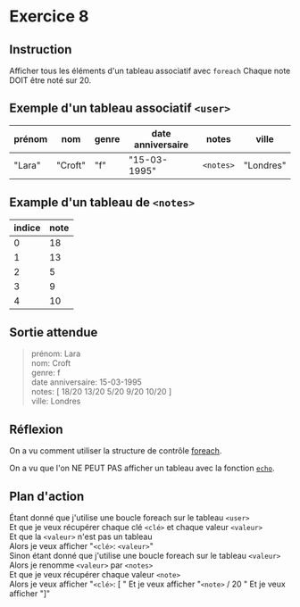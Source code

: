 # Exercice 8

## Instruction

Afficher tous les éléments d'un tableau associatif avec `foreach`
Chaque note DOIT être noté sur 20.

## Exemple d'un tableau associatif `<user>`

| prénom | nom     | genre | date anniversaire | notes     | ville     |
| ------ | ------- | ----- | ----------------- | --------- | --------- |
| "Lara" | "Croft" | "f"   | "15-03-1995"      | `<notes>` | "Londres" |

## Example d'un tableau de `<notes>`

| indice | note |
| ------ | ---- |
| 0      | 18   |
| 1      | 13   |
| 2      | 5    |
| 3      | 9    |
| 4      | 10   |

## Sortie attendue

> prénom: Lara  
> nom: Croft  
> genre: f  
> date anniversaire: 15-03-1995  
> notes: [ 18/20 13/20 5/20 9/20 10/20 ]  
> ville: Londres

## Réflexion

On a vu comment utiliser la structure de contrôle [foreach](https://www.php.net/manual/fr/control-structures.foreach.php).

On a vu que l'on NE PEUT PAS afficher un tableau avec la fonction [`echo`](https://www.php.net/manual/fr/function.echo.php).

## Plan d'action

Étant donné que j'utilise une boucle foreach sur le tableau `<user>`  
Et que je veux récupérer chaque clé `<clé>` et chaque valeur `<valeur>`  
Et que la `<valeur>` n'est pas un tableau  
Alors je veux afficher "`<clé>`: `<valeur>`"  
Sinon étant donné que j'utilise une boucle foreach sur le tableau `<valeur>`  
Alors je renomme `<valeur>` par `<notes>`  
Et que je veux récupérer chaque valeur `<note>`  
Alors je veux afficher "`<clé>`: [ "
Et je veux afficher "`<note>` / 20 "
Et je veux afficher "]"
